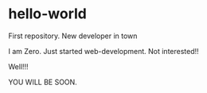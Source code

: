 # hello-world
First repository. New developer in town


I am Zero. Just started web-development. Not interested!! 

Well!!!

YOU WILL BE SOON.
